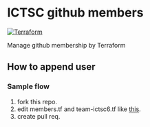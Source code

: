 # ICTSC github members

[![Terraform](https://github.com/ictsc/ictsc-github-member/actions/workflows/terraform.yml/badge.svg?branch=production)](https://github.com/ictsc/ictsc-github-member/actions/workflows/terraform.yml)

Manage github membership by Terraform

## How to append user

### Sample flow

1. fork this repo.
1. edit members.tf and team-ictsc6.tf like [this](https://github.com/ictsc/ictsc-github-member/pull/5).
1. create pull req.
